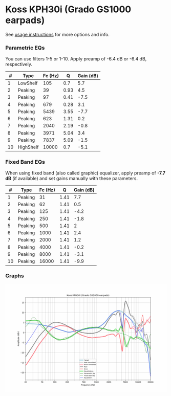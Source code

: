# Koss KPH30i (Grado GS1000 earpads)
See [usage instructions](https://github.com/jaakkopasanen/AutoEq#usage) for more options and info.

### Parametric EQs
You can use filters 1-5 or 1-10. Apply preamp of -6.4 dB or -6.4 dB, respectively.

|   # | Type      |   Fc (Hz) |    Q |   Gain (dB) |
|-----|-----------|-----------|------|-------------|
|   1 | LowShelf  |       105 | 0.7  |         5.7 |
|   2 | Peaking   |        39 | 0.93 |         4.5 |
|   3 | Peaking   |        97 | 0.41 |        -7.5 |
|   4 | Peaking   |       679 | 0.28 |         3.1 |
|   5 | Peaking   |      5439 | 3.55 |        -7.7 |
|   6 | Peaking   |       623 | 1.31 |         0.2 |
|   7 | Peaking   |      2040 | 2.19 |        -0.8 |
|   8 | Peaking   |      3971 | 5.04 |         3.4 |
|   9 | Peaking   |      7837 | 5.09 |        -1.5 |
|  10 | HighShelf |     10000 | 0.7  |        -5.1 |

### Fixed Band EQs
When using fixed band (also called graphic) equalizer, apply preamp of **-7.7 dB** (if available) and set gains manually with these parameters.

|   # | Type    |   Fc (Hz) |    Q |   Gain (dB) |
|-----|---------|-----------|------|-------------|
|   1 | Peaking |        31 | 1.41 |         7.7 |
|   2 | Peaking |        62 | 1.41 |         0.5 |
|   3 | Peaking |       125 | 1.41 |        -4.2 |
|   4 | Peaking |       250 | 1.41 |        -1.8 |
|   5 | Peaking |       500 | 1.41 |         2   |
|   6 | Peaking |      1000 | 1.41 |         2.4 |
|   7 | Peaking |      2000 | 1.41 |         1.2 |
|   8 | Peaking |      4000 | 1.41 |        -0.2 |
|   9 | Peaking |      8000 | 1.41 |        -3.1 |
|  10 | Peaking |     16000 | 1.41 |        -9.9 |

### Graphs
![](./Koss%20KPH30i%20(Grado%20GS1000%20earpads).png)
